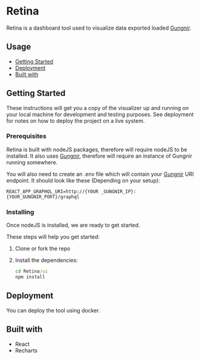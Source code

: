 # Retina
Retina is a dashboard tool used to visualize data exported loaded [Gungnir](https://github.com/dis-sin/gungnir).


## Usage
- [Getting Started](#getting-started)
- [Deployment](#deployment)
- [Built with](#built-with)

## Getting Started

These instructions will get you a copy of the visualizer up and running on your local machine for development and testing purposes. See deployment for notes on how to deploy the project on a live system.

### Prerequisites

Retina is built with nodeJS packages, therefore will require nodeJS to be installed. It also uses [Gungnir](https://github.com/dis-sin/gungnir), therefore will require an instance of Gungnir running somewhere. 

You will also need to create an .env file which will contain your [Gungnir](https://github.com/dis-sin/gungnir) URI endpoint. It should look like these (Depending on your setup):

```
REACT_APP_GRAPHQL_URI=http://{YOUR _GUNGNIR_IP}:{YOUR_GUNGNIR_PORT}/graphql
```

### Installing

Once nodeJS is installed, we are ready to get started. 

These steps will help you get started: 

1. Clone or fork the repo
2. Install the dependencies:

    ```cmd
    cd Retina/ui
    npm install
    ```

## Deployment

You can deploy the tool using docker.

## Built with

- React
- Recharts
